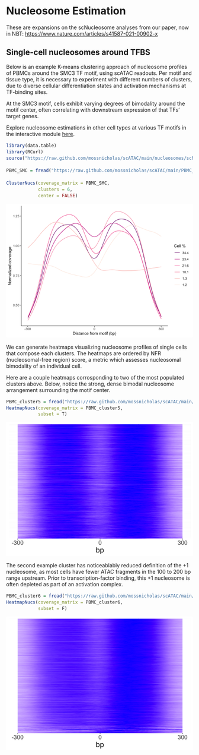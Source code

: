 Nucleosome Estimation
================

These are expansions on the scNucleosome analyses from our paper, now in NBT:
https://www.nature.com/articles/s41587-021-00902-x

## Single-cell nucleosomes around TFBS

Below is an example K-means clustering approach of nucleosome profiles
of PBMCs around the SMC3 TF motif, using scATAC readouts. Per motif and
tissue type, it is necessary to experiment with different numbers of
clusters, due to diverse cellular differentiation states and activation
mechanisms at TF-binding sites.

At the SMC3 motif, cells exhibit varying degrees of bimodality around
the motif center, often correlating with downstream expression of that
TFs’ target genes.

Explore nucleosome estimations in other cell types at various TF motifs in the interactive module [here](https://mossnicholas.shinyapps.io/shiny/).

``` r
library(data.table)
library(RCurl)
source("https://raw.github.com/mossnicholas/scATAC/main/nucleosomes/scNuc_cluster.R")

PBMC_SMC = fread("https://raw.github.com/mossnicholas/scATAC/main/PBMC_mats/PBMC_SMC_cov_mat.txt")

ClusterNucs(coverage_matrix = PBMC_SMC, 
            clusters = 6, 
            center = FALSE)
```

![](README_files/figure-gfm/unnamed-chunk-1-1.png)<!-- -->

We can generate heatmaps visualizing nucleosome profiles of single cells
that compose each clusters. The heatmaps are ordered by NFR
(nucleosomal-free region) score, a metric which assesses nucleosomal
bimodality of an individual cell.

Here are a couple heatmaps corrosponding to two of the most populated
clusters above. Below, notice the strong, dense bimodal nucleosome
arrangement surrounding the motif center.

``` r
PBMC_cluster5 = fread("https://raw.github.com/mossnicholas/scATAC/main/PBMC_mats/PBMC_SMC_cluster5.txt")
HeatmapNucs(coverage_matrix = PBMC_cluster5,
            subset = T)
```

![](README_files/figure-gfm/unnamed-chunk-2-1.png)<!-- -->

The second example cluster has noticeablably reduced definition of the
+1 nucleosome, as most cells have fewer ATAC fragments in the 100 to 200
bp range upstream. Prior to transcription-factor binding, this +1
nucleosome is often depleted as part of an activation complex.

``` r
PBMC_cluster6 = fread("https://raw.github.com/mossnicholas/scATAC/main/PBMC_mats/PBMC_SMC_cluster6.txt")
HeatmapNucs(coverage_matrix = PBMC_cluster6,
            subset = F) 
```

![](README_files/figure-gfm/unnamed-chunk-3-1.png)<!-- -->
